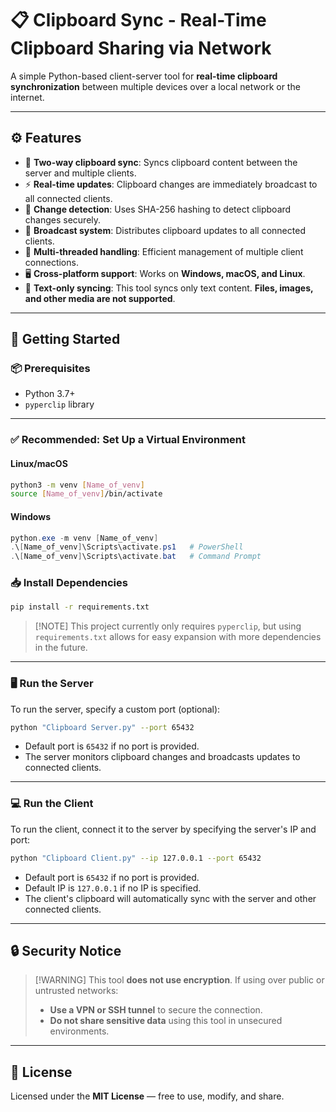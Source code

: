 # 📋 Clipboard Sync - Real-Time Clipboard Sharing via Network

A simple Python-based client-server tool for **real-time clipboard synchronization** between multiple devices over a local network or the internet.

---

## ⚙️ Features

- 🔄 **Two-way clipboard sync**: Syncs clipboard content between the server and multiple clients.
- ⚡ **Real-time updates**: Clipboard changes are immediately broadcast to all connected clients.
- 🔐 **Change detection**: Uses SHA-256 hashing to detect clipboard changes securely.
- 📡 **Broadcast system**: Distributes clipboard updates to all connected clients.
- 🧵 **Multi-threaded handling**: Efficient management of multiple client connections.
- 🖥️ **Cross-platform support**: Works on **Windows, macOS, and Linux**.
- 📝 **Text-only syncing**: This tool syncs only text content. **Files, images, and other media are not supported**.

---

## 🚀 Getting Started

### 📦 Prerequisites

- Python 3.7+
- `pyperclip` library

---

### ✅ Recommended: Set Up a Virtual Environment

#### **Linux/macOS**

```bash
python3 -m venv [Name_of_venv]
source [Name_of_venv]/bin/activate
```

#### **Windows**

```powershell
python.exe -m venv [Name_of_venv]
.\[Name_of_venv]\Scripts\activate.ps1   # PowerShell
.\[Name_of_venv]\Scripts\activate.bat   # Command Prompt
```

### 📥 Install Dependencies

```bash
pip install -r requirements.txt
```

> [!NOTE] This project currently only requires `pyperclip`, but using `requirements.txt` allows for easy expansion with more dependencies in the future.

---

### 🖥️ Run the Server

To run the server, specify a custom port (optional):

```bash
python "Clipboard Server.py" --port 65432
```

- Default port is `65432` if no port is provided.
- The server monitors clipboard changes and broadcasts updates to connected clients.

---

### 💻 Run the Client

To run the client, connect it to the server by specifying the server's IP and port:

```bash
python "Clipboard Client.py" --ip 127.0.0.1 --port 65432
```

- Default port is `65432` if no port is provided.
- Default IP is `127.0.0.1` if no IP is specified.
- The client's clipboard will automatically sync with the server and other connected clients.

---

## 🔒 Security Notice

> [!WARNING] This tool **does not use encryption**. If using over public or untrusted networks:
>
> - **Use a VPN or SSH tunnel** to secure the connection.
> - **Do not share sensitive data** using this tool in unsecured environments.

---

## 📄 License

Licensed under the **MIT License** — free to use, modify, and share.
